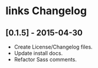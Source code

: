 # links Changelog

## [0.1.5] - 2015-04-30

* Create License/Changelog files.
* Update install docs.
* Refactor Sass comments.
